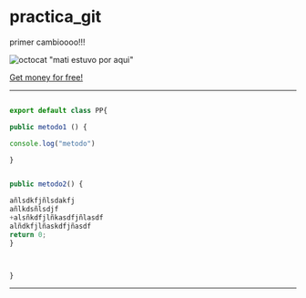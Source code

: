 # practica_git

primer cambioooo!!!


![octocat](https://cameronmcefee.com/img/work/the-octocat/original.jpg)
"mati estuvo por aqui"

[Get money for free!](https://www.youtube.com/watch?v=dQw4w9WgXcQ&list=PL7U7OfjtfVBRBZdQ3ctCHrsZUMMNlDoF0)




---
```js

export default class PP{

public metodo1 () {

console.log("metodo")

}


public metodo2() {

añlsdkfjñlsdakfj
añlkdsñlsdjf
+alsñkdfjlñkasdfjñlasdf
alñdkfjlñaskdfjñasdf
return 0;
}



}
```
---
